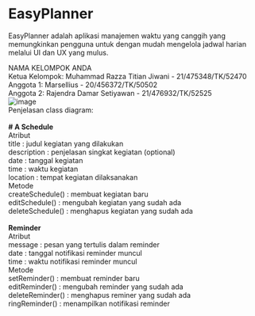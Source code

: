 # EasyPlanner
EasyPlanner adalah aplikasi manajemen waktu yang canggih yang memungkinkan pengguna untuk dengan mudah mengelola jadwal harian melalui UI dan UX yang mulus. <br />

NAMA KELOMPOK ANDA <br />
Ketua Kelompok:  Muhammad Razza Titian Jiwani - 21/475348/TK/52470<br />
Anggota 1: Marsellius - 20/456372/TK/50502<br />
Anggota 2: Rajendra Damar Setiyawan - 21/476932/TK/52525<br />
![image](https://github.com/RazzaTitian/juniorproject/assets/93211629/106c9225-ad30-4905-9206-d4ac593a3468)
<br />
Penjelasan class diagram: <br />
<br />
<b># A Schedule </b> <br />
Atribut <br />
title        : judul kegiatan yang dilakukan <br />
description  : penjelasan singkat kegiatan (optional) <br />
date         : tanggal kegiatan <br />
time         : waktu kegiatan <br />
location     : tempat kegiatan dilaksanakan <br />
Metode <br />
createSchedule()  : membuat kegiatan baru <br />
editSchedule()    : mengubah kegiatan yang sudah ada <br />
deleteSchedule()  : menghapus kegiatan yang sudah ada <br />
<br />
<b> Reminder </b> <br />
Atribut <br />
message  : pesan yang tertulis dalam reminder<br />
date     : tanggal notifikasi reminder muncul<br />
time     : waktu notifikasi reminder muncul<br />
Metode <br />
setReminder()     : membuat reminder baru<br />
editReminder()    : mengubah reminder yang sudah ada<br />
deleteReminder()  : menghapus reminer yang sudah ada<br />
ringReminder()    : menampilkan notifikasi reminder<br />
